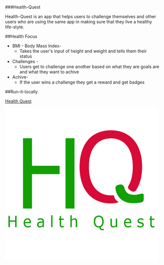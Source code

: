 ###Health-Quest

Health-Quest is an app that helps users to challenge themselves and other users who are using the same app in making sure that they live a healthy life-style. 



##Health Focus

* BMI - Body Mass Index-
  * Takes the user's input of height and weight and tells them their status
* Challenges - 
  * Users get to challenge one another based on what they are goals are and what they want to achive
* Achive-
  * If the user wins a challenge they get a reward and get badges

##Run-it-locally

[Health Quest](http://healthquest.projectcodex.co/)

![](images/HQ.png)
